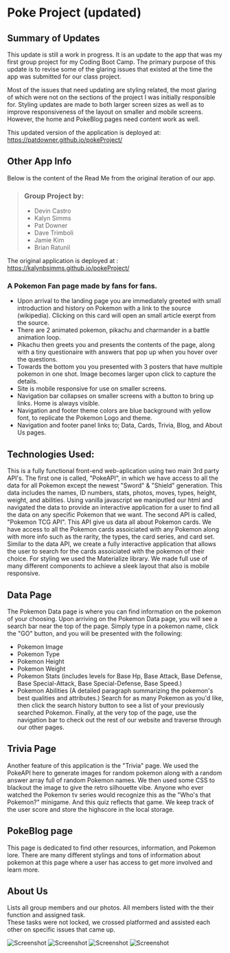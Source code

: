 # Poke Project (updated)

## Summary of Updates
This update is still a work in progress. It is an update to the app that was my first group project for my Coding Boot Camp. The primary purpose of this update is to revise some of the glaring issues that existed at the time the app was submitted for our class project.

Most of the issues that need updating are styling related, the most glaring of which were not on the sections of the project I was initially responsible for. Styling updates are made to both larger screen sizes as well as to improve responsiveness of the layout on smaller and mobile screens. However, the home and PokeBlog pages need content work as well.

This updated version of the application is deployed at: https://patdowner.github.io/pokeProject/


## Other App Info
Below is the content of the Read Me from the original iteration of our app.

>### Group Project by:
>* Devin Castro
>* Kalyn Simms
>* Pat Downer
>* Dave Trimboli
>* Jamie Kim
>* Brian Ratunil

The original application is deployed at : https://kalynbsimms.github.io/pokeProject/

### A Pokemon Fan page made by fans for fans.
* Upon arrival to the landing page you are immediately greeted with small introduction and history on Pokemon with a link to the source (wikipedia). Clicking on this card will open an small article exerpt from the source.
* There are 2 animated pokemon, pikachu and charmander in a battle animation loop.
* Pikachu then greets you and presents the contents of the page, along with a tiny questionaire with answers that pop up when you hover over the questions.
* Towards the bottom you you presented with 3 posters that have multiple pokemon in one shot.  Image becomes larger upon click to capture the details.
* Site is mobile responsive for use on smaller screens.
* Navigation bar collapses on smaller screens with a button to bring up links.  Home is always visible.
* Navigation and footer theme colors are blue background with yellow font, to replicate the Pokemon Logo and theme.
* Navigation and footer panel links to; Data, Cards, Trivia, Blog, and About Us pages.

## Technologies Used:
This is a fully functional front-end web-aplication using two main 3rd party API's.  The first one is called, "PokeAPI", in which we have access to all the data for all Pokemon except the newest "Sword" & "Shield" generation.  This data includes the names, ID numbers, stats, photos, moves, types, height, weight, and abilities.  Using vanilla javascript we maniputled our html and navigated the data to provide an interactive application for a user to find all the data on any specific Pokemon that we want.  The second API is called, "Pokemon TCG API".  This API give us data all about Pokemon cards.  We have access to all the Pokemon cards assoiciated with any Pokemon along with more info such as the rarity, the types, the card series, and card set.  Similar to the data API, we create a fully interactive application that allows the user to search for the cards assoiciated with the pokemon of their choice.  For styling we used the Materialize library.  We made full use of many different components to achieve a sleek layout that also is mobile responsive.

## Data Page
The Pokemon Data page is where you can find information on the pokemon of your choosing. Upon arriving on the Pokemon Data page, you will see a search bar near the top of the page.  Simply type in a pokemon name, click the "GO" button, and you will be presented with the following:
* Pokemon Image
* Pokemon Type
* Pokemon Height
* Pokemon Weight
* Pokemon Stats (includes levels for Base Hp, Base Attack, Base Defense, Base Special-Attack, Base Special-Defense, Base Speed.)
* Pokemon Abilities (A detailed paragraph summarizing the pokemon's best qualities and attributes.)
Search for as many Pokemon as you'd like, then click the search history button to see a list of your previously searched Pokemon.
Finally, at the very top of the page, use the navigation bar to check out the rest of our website and traverse through our other pages.


## Trivia Page
Another feature of this application is the "Trivia" page.  We used the PokeAPI here to generate images for random pokemon along with a random answer array full of random Pokemon names.  We then used some CSS to blackout the image to give the retro silhouette vibe.  Anyone who ever watched the Pokemon tv series would recognize this as the "Who's that Pokemon?" minigame.  And this quiz reflects that game.  We keep track of the user score and store the highscore in the local storage.

## PokeBlog page
This page is dedicated to find other resources, information, and Pokemon lore.  There are many different stylings and tons of information about pokemon at this page where a user has access to get more involved and learn more.

## About Us
Lists all group members and our photos.
All members listed with the their function and assigned task.  
These tasks were not locked, we crossed platformed and assisted each other on specific issues that came up.

![Screenshot](./assets/Images/homeScreen.png)
![Screenshot](./assets/Images/data.png)
![Screenshot](./assets/Images/card.png)
![Screenshot](./assets/Images/resources.png)